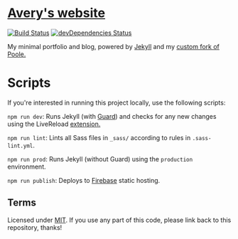 # [Avery's website](https://citrusui.me)

[![Build Status](https://travis-ci.org/citrusui/me.svg?branch=master)](https://travis-ci.org/citrusui/me)
[![devDependencies Status](https://david-dm.org/citrusui/me/dev-status.svg)](https://david-dm.org/citrusui/me?type=dev)

My minimal portfolio and blog, powered by [Jekyll](https://jekyllrb.com) and my [custom fork of Poole.](https://github.com/citrusui/poole)

# Scripts

If you're interested in running this project locally, use the following scripts:

`npm run dev`: Runs Jekyll (with [Guard](http://guardgem.org)) and checks for any new changes using the LiveReload [extension.](http://livereload.com/extensions/)

`npm run lint`: Lints all Sass files in `_sass/` according to rules in `.sass-lint.yml`.

`npm run prod`: Runs Jekyll (without Guard) using the `production` environment.

`npm run publish`: Deploys to [Firebase](https://firebase.google.com) static hosting.

## Terms

Licensed under [MIT](LICENSE.md). If you use any part of this code, please link back to this repository, thanks!
